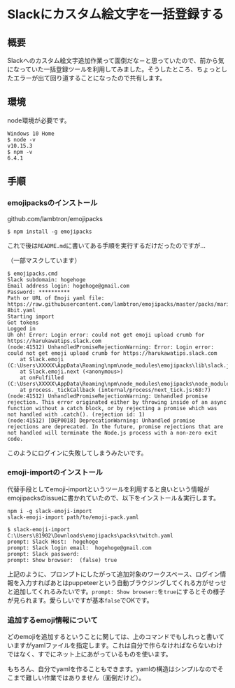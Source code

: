 # Slackにカスタム絵文字を一括登録する

## 概要

Slackへのカスタム絵文字追加作業って面倒だな－と思っていたので、前から気になっていた一括登録ツールを利用してみました。そうしたところ、ちょっとしたエラーが出て回り道することになったので共有します。

## 環境

node環境が必要です。

```
Windows 10 Home
$ node -v
v10.15.3
$ npm -v
6.4.1
```

## 手順

### emojipacksのインストール

github.com/lambtron/emojipacks

```
$ npm install -g emojipacks
```

これで後は`README.md`に書いてある手順を実行するだけだったのですが...

（一部マスクしています）

```
$ emojipacks.cmd
Slack subdomain: hogehoge
Email address login: hogehoge@gmail.com
Password: **********
Path or URL of Emoji yaml file: https://raw.githubusercontent.com/lambtron/emojipacks/master/packs/mario-8bit.yaml
Starting import
Got tokens
Logged in
Uh oh! Error: Login error: could not get emoji upload crumb for https://harukawatips.slack.com
(node:41512) UnhandledPromiseRejectionWarning: Error: Login error: could not get emoji upload crumb for https://harukawatips.slack.com
    at Slack.emoji (C:\Users\XXXXX\AppData\Roaming\npm\node_modules\emojipacks\lib\slack.js:162:34)
    at Slack.emoji.next (<anonymous>)
    at onFulfilled (C:\Users\XXXXX\AppData\Roaming\npm\node_modules\emojipacks\node_modules\co\index.js:65:19)
    at process._tickCallback (internal/process/next_tick.js:68:7)
(node:41512) UnhandledPromiseRejectionWarning: Unhandled promise rejection. This error originated either by throwing inside of an async function without a catch block, or by rejecting a promise which was not handled with .catch(). (rejection id: 1)
(node:41512) [DEP0018] DeprecationWarning: Unhandled promise rejections are deprecated. In the future, promise rejections that are not handled will terminate the Node.js process with a non-zero exit code.
```

このようにログインに失敗してしまうみたいです。

### emoji-importのインストール

代替手段としてemoji-importというツールを利用すると良いという情報がemojipacksのissueに書かれていたので、以下をインストール＆実行します。

```
npm i -g slack-emoji-import
slack-emoji-import path/to/emoji-pack.yaml

$ slack-emoji-import C:\Users\81902\Downloads\emojipacks\packs\twitch.yaml
prompt: Slack Host:  hogehoge
prompt: Slack login email:  hogehoge@gmail.com
prompt: Slack password:
prompt: Show browser:  (false) true
```

上記のように、プロンプトにしたがって追加対象のワークスペース、ログイン情報を入力すればあとはpuppeteerという自動ブラウジングしてくれる方がせっせと追加してくれるみたいです。`prompt: Show browser:`を`true`にするとその様子が見られます。愛らしいですが基本`false`でOKです。

### 追加するemoji情報について

どのemojiを追加するということに関しては、上のコマンドでもしれっと書いていますがyamlファイルを指定します。これは自分で作らなければならないわけではなく、すでにネット上にあがっているものを使います。

もちろん、自分でyamlを作ることもできます。yamlの構造はシンプルなのでそこまで難しい作業ではありません（面倒だけど）。


